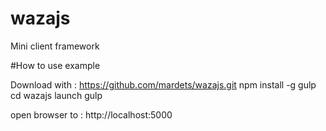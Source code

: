 # wazajs
Mini client framework

#How to use example

Download with : https://github.com/mardets/wazajs.git
npm install -g gulp
cd wazajs
launch gulp

open browser to : http://localhost:5000
